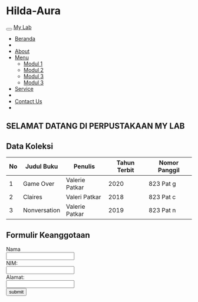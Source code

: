 # Hilda-Aura
<!DOCTYPE html>
<html lang="en">
<head>
  <meta charset="UTF-8">
  <meta name="viewport" content="width=device-width, initial-scale=1.0">
  <title>Perpustakaan</title>
  <link rel="stylesheet" href="https://maxcdn.bootstrapcdn.com/bootstrap/3.3.7/css/bootstrap.min.css">
  <link rel="stylesheet" href="MyLab.css">
</head>
<body>
  <nav class="navbar navbar-inverse">
    <div class="container-fluid">
      <div class="navbar-header">
        <button type="button" class="navbar-toggle" data-toggle="collapse" data-target="#myNavbar">
          <span class="icon-bar"></span>
          <span class="icon-bar"></span>
          <span class="icon-bar"></span>
        </button>
        <a class="navbar-brand" href="#">My Lab</a>
      </div>
      <div class="collapse navbar-collapse" id="myNavbar">
        <ul class="nav navbar-nav">
          <li class="active"><a href="#">Beranda</a></li>
          <li class="dropdown">
            <li class="active"><a href="#">About</a></li>
            <li class="dropdown">
            <a class="dropdown-toggle" data-toggle="dropdown" href="#">Menu <span class="caret"></span></a>
            <ul class="dropdown-menu">
              <li><a href="Modul 1/Modul 1. index.html">Modul 1</a></li>
            <li><a href="Modul 2/Modul 2.html">Modul 2</a></li>
            <li><a href="Modul 3/Modul 3 Gabungan Inline, Internal, Eksternal.html">Modul 3</a></li>
            <li><a href="Modul 3/Modul 3 Variasi CSS.html">Modul 3</a></li>
            </ul>
            <li class="active"><a href="#">Service</a></li>
            <li class="dropdown">
            <li class="active"><a href="#">Contact Us</a></li>
            <li class="dropdown">
          </li>
        </ul>
      </div>
    </div>
  </nav>
  
  <div class="container-fluid">
    <div class="row">
      <div class="col-md-4">
        <h2>SELAMAT DATANG DI PERPUSTAKAAN MY LAB</h2>
      </div>
      <div class="col-md-4">
        <h2>Data Koleksi</h2>
        <table class="table table-bordered">
          <thead>
            <tr>
              <th>No</th>
              <th>Judul Buku</th>
              <th>Penulis</th>
              <th>Tahun Terbit</th>
              <th>Nomor Panggil</th>
            </tr>
          </thead>
          <tbody>
            <tr>
              <td>1</td>
              <td>Game Over</td>
              <td>Valerie Patkar</td>
              <td>2020</td>
              <td>823 Pat g</td>
            </tr>
            <tr>
                <td>2</td>
                <td>Claires</td>
                <td>Valeri Patkar</td>
                <td>2018</td>
                <td>823 Pat c</td>
            </tr>
            <tr>
                <td>3</td>
                <td>Nonversation</td>
                <td>Valerie Patkar</td>
                <td>2019</td>
                <td>823 Pat n</td>
            </tr>
          </tbody>
        </table>
      </div>
      <div class="col-md-4">
        <section id="Formulir Keanggotaan">
          <h1>Formulir Keanggotaan</h1>
          <form action="Formulir Keanggotaan metode="POST">
              <label fore="Nama">Nama</label><br>
              <input type="Text" id="Nama" Name="Nama"><br>
              <label for="NIM">NIM:</label><br>
              <input type="Text" id="NIM" Name="NIM"><br>
              <label for="Alamat">Alamat:</label><br>
              <input type="Text" id="Alamat" Name="Alamat"><br>
              <input type="submit" value="submit">
          </form>
      </section>
      </div>
        </form>
      </div>
    </div>
  </div>

  <script src="https://ajax.googleapis.com/ajax/libs/jquery/1.12.4/jquery.min.js"></script>
  <script src="https://maxcdn.bootstrapcdn.com/bootstrap/3.3.7/js/bootstrap.min.js"></script>
</body>
</html>
